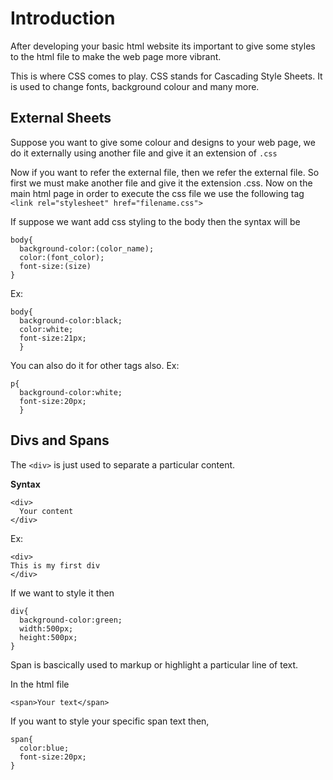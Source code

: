 # Introduction
After developing your basic html website its important to give some styles to the html file to make
the web page more vibrant.

This is where CSS comes to play. CSS stands for Cascading Style Sheets. It is used to change fonts,
background colour and many more.

## External Sheets
Suppose you want to give some colour and designs to your web page, we do it externally using another file and give it an extension of `.css`

Now if you want to refer the external file, then we refer the external file. So first we must make another file and give it the extension
.css. Now on the main html page in order to execute the css file we use the following tag
`<link rel="stylesheet" href="filename.css">`

If suppose we want add css styling to the body then the syntax will be
```
body{
  background-color:(color_name);
  color:(font_color);
  font-size:(size)
}
```

Ex:

```
body{
  background-color:black;
  color:white;
  font-size:21px;
  }
```

You can also do it for other tags also. 
Ex:

```
p{
  background-color:white;
  font-size:20px;
  }
```

## Divs and Spans

The `<div>` is just used to separate a particular content.

**Syntax**

```
<div>
  Your content
</div>
```

Ex:

```
<div>
This is my first div
</div>
```
If we want to style it then

```
div{
  background-color:green;
  width:500px;
  height:500px;
}
```

Span is bascically used to markup or highlight a particular line of text.

In the html file 

`<span>Your text</span>`

If you want to style your specific span text then,

```
span{
  color:blue;
  font-size:20px;
}
```






















